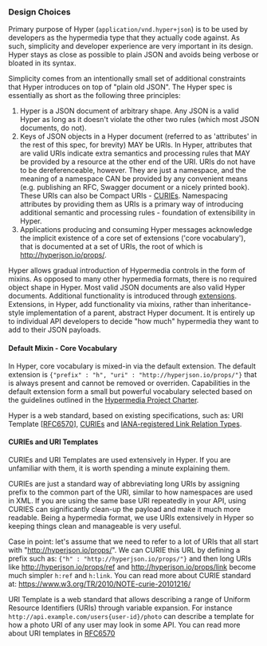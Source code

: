 ### Design Choices

Primary purpose of Hyper (`application/vnd.hyper+json`) is to be used by
developers as the hypermedia type that they actually code against. As such,
simplicity and developer experience are very important in its design. Hyper
stays as close as possible to plain JSON and avoids being verbose or bloated
in its syntax.

Simplicity comes from an intentionally small set of additional constraints that
Hyper introduces on top of "plain old JSON". The Hyper spec is essentially as
short as the following three principles:

1. Hyper is a JSON document of arbitrary shape. Any JSON is a valid Hyper as
   long as it doesn't violate the other two rules (which most JSON documents,
   do not).
1. Keys of JSON objects in a Hyper document (referred to as 'attributes' in the
   rest of this spec, for brevity) MAY be URIs. In Hyper, attributes that are
   valid URIs indicate extra semantics and processing rules that MAY be provided
   by a resource at the other end of the URI. URIs do not have to be
   dereferenceable, however. They are just a namespace, and the meaning of a
   namespace CAN be provided by any convenient means (e.g. publishing an RFC,
   Swagger document or a nicely printed book). These URIs can also be Compact
   URIs - [CURIEs](https://www.w3.org/TR/2010/NOTE-curie-20101216/). Namespacing
   attributes by providing them as URIs is a primary way of introducing
   additional semantic and processing rules - foundation of extensibility in
   Hyper.
1. Applications producing and consuming Hyper messages acknowledge the implicit
   existence of a core set of extensions ('core vocabulary'), that is documented
   at a set of URIs, the root of which is <http://hyperjson.io/props/>.

Hyper allows gradual introduction of Hypermedia controls in the form of mixins.
As opposed to many other hypermedia formats, there is no required object shape
in Hyper. Most valid JSON documents are also valid Hyper documents. Additional
functionality is introduced through [extensions](#extensions). Extensions, in
Hyper, add functionality via mixins, rather than inheritance-style
implementation of a parent, abstract Hyper document. It is entirely up to
individual API developers to decide "how much" hypermedia they want to add to
their JSON payloads.

#### Default Mixin - Core Vocabulary

In Hyper, core vocabulary is mixed-in via the default extension. The default
extension is `{"prefix" : "h", "uri" : "http://hyperjson.io/props/"}` that is
always present and cannot be removed or overriden. Capabilities in the default
extension form a small but powerful vocabulary selected based on the guidelines
outlined in the [Hypermedia Project
Charter](https://github.com/the-hypermedia-project/charter/blob/master/reference/hypermedia-elements.md).

Hyper is a web standard, based on existing specifications, such as: URI
Template [[RFC6570](http://tools.ietf.org/html/rfc6570)],
[CURIEs](https://www.w3.org/TR/2010/NOTE-curie-20101216/) and [IANA-registered
Link Relation
Types](http://www.iana.org/assignments/link-relations/link-relations.xhtml).

#### CURIEs and URI Templates

CURIEs and URI Templates are used extensively in Hyper. If you are unfamiliar
with them, it is worth spending a minute explaining them.

CURIEs are just a standard way of abbreviating long URIs by assigning prefix to
the common part of the URI, similar to how namespaces are used in XML. If you
are using the same base URI repeatedly in your API, using CURIES can
significantly clean-up the payload and make it much more readable. Being a
hypermedia format, we use URIs extensively in Hyper so keeping things clean and
manageable is very useful.

Case in point: let's assume that we need to refer to a lot
of URIs that all start with "<http://hyperjson.io/props/>". We can CURIE this URL
by defining a prefix such as: `{"h" : "http://hyperjson.io/props/"}` and then
long URIs like <http://hyperjson.io/props/ref> and
<http://hyperjson.io/props/link> become much simpler `h:ref` and `h:link`.
You can read more about CURIE standard at:
<https://www.w3.org/TR/2010/NOTE-curie-20101216/>

URI Template is a web standard that allows describing a range of Uniform
Resource Identifiers (URIs) through variable expansion. For instance
`http://api.example.com/users{user-id}/photo` can describe a template for how
a photo URI of any user may look in some API. You can read more about
URI templates in [RFC6570](http://tools.ietf.org/html/rfc6570)
